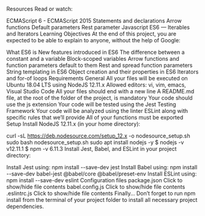 Resources Read or watch:

ECMAScript 6 - ECMAScript 2015 Statements and declarations Arrow functions Default parameters Rest parameter Javascript ES6 — Iterables and Iterators Learning Objectives At the end of this project, you are expected to be able to explain to anyone, without the help of Google:

What ES6 is New features introduced in ES6 The difference between a constant and a variable Block-scoped variables Arrow functions and function parameters default to them Rest and spread function parameters String templating in ES6 Object creation and their properties in ES6 Iterators and for-of loops Requirements General All your files will be executed on Ubuntu 18.04 LTS using NodeJS 12.11.x Allowed editors: vi, vim, emacs, Visual Studio Code All your files should end with a new line A README.md file, at the root of the folder of the project, is mandatory Your code should use the js extension Your code will be tested using the Jest Testing Framework Your code will be analyzed using the linter ESLint along with specific rules that we’ll provide All of your functions must be exported Setup Install NodeJS 12.11.x (in your home directory):

curl -sL https://deb.nodesource.com/setup_12.x -o nodesource_setup.sh sudo bash nodesource_setup.sh sudo apt install nodejs -y $ nodejs -v v12.11.1 $ npm -v 6.11.3 Install Jest, Babel, and ESLint in your project directory:

Install Jest using: npm install --save-dev jest Install Babel using: npm install --save-dev babel-jest @babel/core @babel/preset-env Install ESLint using: npm install --save-dev eslint Configuration files package.json Click to show/hide file contents babel.config.js Click to show/hide file contents .eslintrc.js Click to show/hide file contents Finally… Don’t forget to run npm install from the terminal of your project folder to install all necessary project dependencies.
